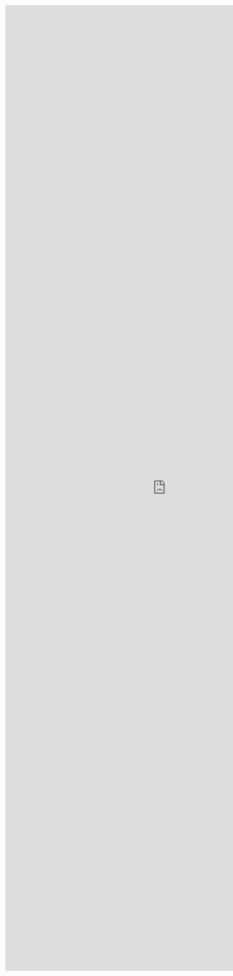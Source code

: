 <iframe allowtransparency="true" frameborder="0" scrolling="no" src="http://udsfoundation.webs.com/tools" style="border: none; height: 3100px; width: 1030px;"> </iframe>

